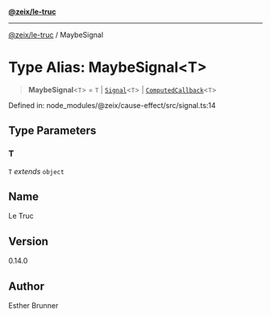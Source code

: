 [**@zeix/le-truc**](../README.md)

***

[@zeix/le-truc](../globals.md) / MaybeSignal

# Type Alias: MaybeSignal\<T\>

> **MaybeSignal**\<`T`\> = `T` \| [`Signal`](Signal.md)\<`T`\> \| [`ComputedCallback`](ComputedCallback.md)\<`T`\>

Defined in: node\_modules/@zeix/cause-effect/src/signal.ts:14

## Type Parameters

### T

`T` *extends* `object`

## Name

Le Truc

## Version

0.14.0

## Author

Esther Brunner

